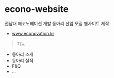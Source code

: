 # econo-website

전남대 에코노베이션 개발 동아리 신입 모집 웹사이트 제작

- www.econovation.kr



> 기능

- 동아리 소개
- 동아리 실적
- F&Q
- ...

